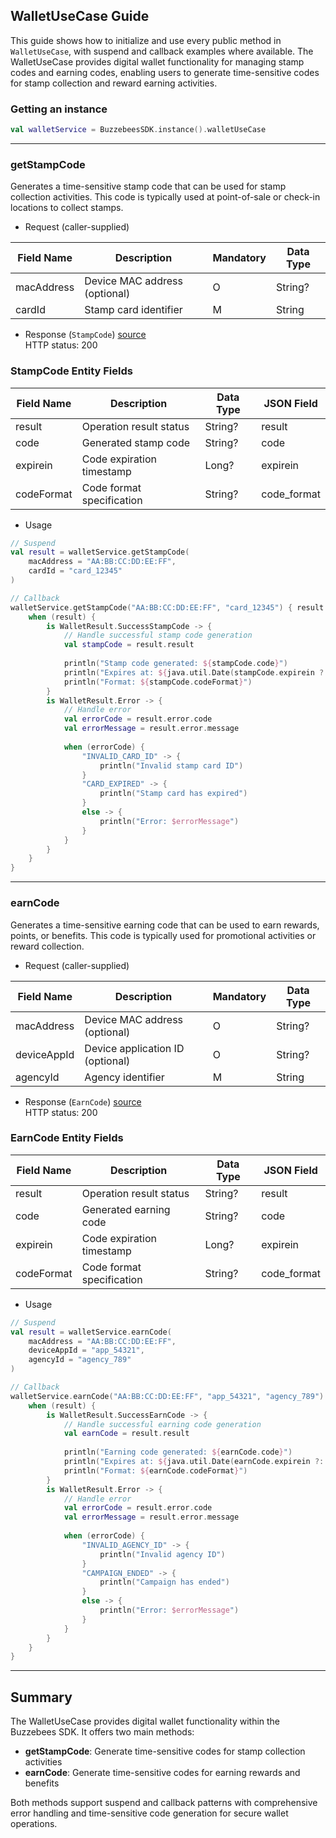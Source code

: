 ## WalletUseCase Guide

This guide shows how to initialize and use every public method in `WalletUseCase`, with suspend and callback examples where available. The WalletUseCase provides digital wallet functionality for managing stamp codes and earning codes, enabling users to generate time-sensitive codes for stamp collection and reward earning activities.

### Getting an instance

```kotlin
val walletService = BuzzebeesSDK.instance().walletUseCase
```

---

### getStampCode

Generates a time-sensitive stamp code that can be used for stamp collection activities. This code is typically used at point-of-sale or check-in locations to collect stamps.

- Request (caller-supplied)

| Field Name  | Description                    | Mandatory | Data Type |
|-------------|--------------------------------|-----------|-----------|
| macAddress  | Device MAC address (optional)  | O         | String?   |
| cardId      | Stamp card identifier          | M         | String    |

- Response (`StampCode`) [source](../buzzebees_sdk/src/main/java/com/buzzebees/sdk/entity/stamp/StampCode.kt)  
  HTTP status: 200

### StampCode Entity Fields

| Field Name  | Description                 | Data Type | JSON Field   |
|-------------|-----------------------------|-----------|--------------|
| result      | Operation result status     | String?   | result       |
| code        | Generated stamp code        | String?   | code         |
| expirein    | Code expiration timestamp   | Long?     | expirein     |
| codeFormat  | Code format specification   | String?   | code_format  |

- Usage

```kotlin
// Suspend
val result = walletService.getStampCode(
    macAddress = "AA:BB:CC:DD:EE:FF",
    cardId = "card_12345"
)

// Callback
walletService.getStampCode("AA:BB:CC:DD:EE:FF", "card_12345") { result ->
    when (result) {
        is WalletResult.SuccessStampCode -> {
            // Handle successful stamp code generation
            val stampCode = result.result
            
            println("Stamp code generated: ${stampCode.code}")
            println("Expires at: ${java.util.Date(stampCode.expirein ?: 0)}")
            println("Format: ${stampCode.codeFormat}")
        }
        is WalletResult.Error -> {
            // Handle error
            val errorCode = result.error.code
            val errorMessage = result.error.message
            
            when (errorCode) {
                "INVALID_CARD_ID" -> {
                    println("Invalid stamp card ID")
                }
                "CARD_EXPIRED" -> {
                    println("Stamp card has expired")
                }
                else -> {
                    println("Error: $errorMessage")
                }
            }
        }
    }
}
```

---

### earnCode

Generates a time-sensitive earning code that can be used to earn rewards, points, or benefits. This code is typically used for promotional activities or reward collection.

- Request (caller-supplied)

| Field Name   | Description                     | Mandatory | Data Type |
|--------------|---------------------------------|-----------|-----------|
| macAddress   | Device MAC address (optional)   | O         | String?   |
| deviceAppId  | Device application ID (optional)| O         | String?   |
| agencyId     | Agency identifier               | M         | String    |

- Response (`EarnCode`) [source](../buzzebees_sdk/src/main/java/com/buzzebees/sdk/entity/stamp/EarnCode.kt)  
  HTTP status: 200

### EarnCode Entity Fields

| Field Name  | Description                 | Data Type | JSON Field   |
|-------------|-----------------------------|-----------|--------------|
| result      | Operation result status     | String?   | result       |
| code        | Generated earning code      | String?   | code         |
| expirein    | Code expiration timestamp   | Long?     | expirein     |
| codeFormat  | Code format specification   | String?   | code_format  |

- Usage

```kotlin
// Suspend
val result = walletService.earnCode(
    macAddress = "AA:BB:CC:DD:EE:FF",
    deviceAppId = "app_54321",
    agencyId = "agency_789"
)

// Callback
walletService.earnCode("AA:BB:CC:DD:EE:FF", "app_54321", "agency_789") { result ->
    when (result) {
        is WalletResult.SuccessEarnCode -> {
            // Handle successful earning code generation
            val earnCode = result.result
            
            println("Earning code generated: ${earnCode.code}")
            println("Expires at: ${java.util.Date(earnCode.expirein ?: 0)}")
            println("Format: ${earnCode.codeFormat}")
        }
        is WalletResult.Error -> {
            // Handle error
            val errorCode = result.error.code
            val errorMessage = result.error.message
            
            when (errorCode) {
                "INVALID_AGENCY_ID" -> {
                    println("Invalid agency ID")
                }
                "CAMPAIGN_ENDED" -> {
                    println("Campaign has ended")
                }
                else -> {
                    println("Error: $errorMessage")
                }
            }
        }
    }
}
```

---

## Summary

The WalletUseCase provides digital wallet functionality within the Buzzebees SDK. It offers two main methods:

- **getStampCode**: Generate time-sensitive codes for stamp collection activities
- **earnCode**: Generate time-sensitive codes for earning rewards and benefits

Both methods support suspend and callback patterns with comprehensive error handling and time-sensitive code generation for secure wallet operations.
